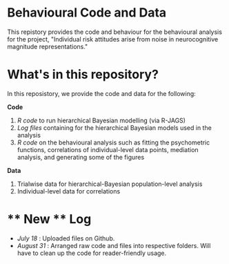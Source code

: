 # Behavioural Code and Data
This repistory provides the code and behaviour for the behavioural analysis for the project, "Individual risk attitudes arise from noise in neurocognitive magnitude representations."

# What's in this repository? 
In this reposistory, we provide the code and data for the following: 

**Code** 
1. _R code_ to run hierarchical Bayesian modelling (via R-JAGS)
2. _Log files_ containing for the hierarchical Bayesian models used in the analysis
3. _R code_ on the behavioural analysis such as fitting the psychometric functions, correlations of individual-level data points, mediation analysis, and generating some of the figures

**Data**
1. Trialwise data for hierarchical-Bayesian population-level analysis
2. Individual-level data for correlations 

# ** New ** Log
- _July 18_   : Uploaded files on Github. 
- _August 31_ : Arranged raw code and files into respective folders. Will have to clean up the code for reader-friendly usage.  
